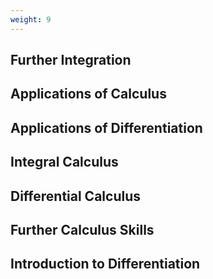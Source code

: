 ```yaml
---
weight: 9
---
```


## Further Integration

## Applications of Calculus

## Applications of Differentiation

## Integral Calculus

## Differential Calculus

## Further Calculus Skills

## Introduction to Differentiation